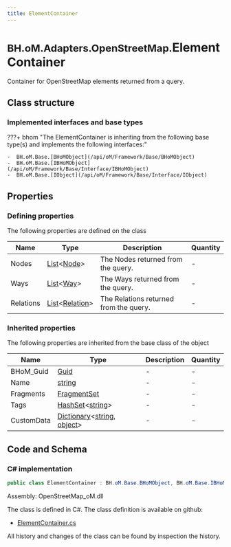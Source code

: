 ```yaml
---
title: ElementContainer
---
```


# <small>BH.oM.Adapters.OpenStreetMap.</small>**ElementContainer**

Container for OpenStreetMap elements returned from a query.

## Class structure

### Implemented interfaces and base types

???+ bhom "The ElementContainer is inheriting from the following base type(s) and implements the following interfaces:"

    -  BH.oM.Base.[BHoMObject](/api/oM/Framework/Base/BHoMObject)
    -  BH.oM.Base.[IBHoMObject](/api/oM/Framework/Base/Interface/IBHoMObject)
    -  BH.oM.Base.[IObject](/api/oM/Framework/Base/Interface/IObject)


## Properties



### Defining properties

The following properties are defined on the class

| Name             | Type             | Description      | Quantity         |
|------------------|------------------|------------------|------------------|
| Nodes | [List](https://learn.microsoft.com/en-us/dotnet/api/System.Collections.Generic.List-1?view=netstandard-2.0)&lt;[Node](/api/oM/Adapter/Adapters/OpenStreetMap/Elements/Node)&gt; | The Nodes returned from the query. | - |
| Ways | [List](https://learn.microsoft.com/en-us/dotnet/api/System.Collections.Generic.List-1?view=netstandard-2.0)&lt;[Way](/api/oM/Adapter/Adapters/OpenStreetMap/Elements/Way)&gt; | The Ways returned from the query. | - |
| Relations | [List](https://learn.microsoft.com/en-us/dotnet/api/System.Collections.Generic.List-1?view=netstandard-2.0)&lt;[Relation](/api/oM/Adapter/Adapters/OpenStreetMap/Elements/Relation)&gt; | The Relations returned from the query. | - |


### Inherited properties
The following properties are inherited from the base class of the object

| Name             | Type             | Description      | Quantity         |
|------------------|------------------|------------------|------------------|
| BHoM_Guid | [Guid](https://learn.microsoft.com/en-us/dotnet/api/System.Guid?view=netstandard-2.0) | - | - |
| Name | [string](https://learn.microsoft.com/en-us/dotnet/api/System.String?view=netstandard-2.0) | - | - |
| Fragments | [FragmentSet](/api/oM/Framework/Base/FragmentSet) | - | - |
| Tags | [HashSet](https://learn.microsoft.com/en-us/dotnet/api/System.Collections.Generic.HashSet-1?view=netstandard-2.0)&lt;[string](https://learn.microsoft.com/en-us/dotnet/api/System.String?view=netstandard-2.0)&gt; | - | - |
| CustomData | [Dictionary](https://learn.microsoft.com/en-us/dotnet/api/System.Collections.Generic.Dictionary-2?view=netstandard-2.0)&lt;[string](https://learn.microsoft.com/en-us/dotnet/api/System.String?view=netstandard-2.0), [object](https://learn.microsoft.com/en-us/dotnet/api/System.Object?view=netstandard-2.0)&gt; | - | - |


## Code and Schema

### C# implementation

``` C# title="C#"
public class ElementContainer : BH.oM.Base.BHoMObject, BH.oM.Base.IBHoMObject, BH.oM.Base.IObject
```

Assembly: OpenStreetMap_oM.dll

The class is defined in C#. The class definition is available on github:

- [ElementContainer.cs](https://github.com/BHoM/OpenStreetMap_Toolkit/blob/develop/OpenStreetMap_oM/Elements\ElementContainer.cs)

All history and changes of the class can be found by inspection the history.
